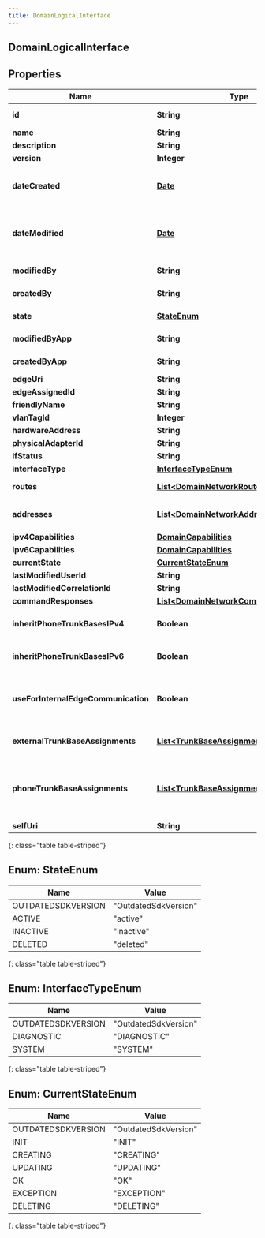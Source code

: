 ```yaml
---
title: DomainLogicalInterface
---
```

## DomainLogicalInterface


## Properties

| Name | Type | Description | Notes |
| ------------ | ------------- | ------------- | ------------- |
| **id** | **String** | The globally unique identifier for the object. |  [optional] |
| **name** | **String** | The name of the entity. |  |
| **description** | **String** | The resource&#39;s description. |  [optional] |
| **version** | **Integer** | The current version of the resource. |  [optional] |
| **dateCreated** | [**Date**](Date.html) | The date the resource was created. Date time is represented as an ISO-8601 string. For example: yyyy-MM-ddTHH:mm:ss.SSSZ |  [optional] |
| **dateModified** | [**Date**](Date.html) | The date of the last modification to the resource. Date time is represented as an ISO-8601 string. For example: yyyy-MM-ddTHH:mm:ss.SSSZ |  [optional] |
| **modifiedBy** | **String** | The ID of the user that last modified the resource. |  [optional] |
| **createdBy** | **String** | The ID of the user that created the resource. |  [optional] |
| **state** | [**StateEnum**](#StateEnum) | Indicates if the resource is active, inactive, or deleted. |  [optional] |
| **modifiedByApp** | **String** | The application that last modified the resource. |  [optional] |
| **createdByApp** | **String** | The application that created the resource. |  [optional] |
| **edgeUri** | **String** |  |  [optional] |
| **edgeAssignedId** | **String** |  |  [optional] |
| **friendlyName** | **String** | Friendly Name |  |
| **vlanTagId** | **Integer** |  |  [optional] |
| **hardwareAddress** | **String** | Hardware Address |  |
| **physicalAdapterId** | **String** | Physical Adapter Id |  |
| **ifStatus** | **String** |  |  [optional] |
| **interfaceType** | [**InterfaceTypeEnum**](#InterfaceTypeEnum) | The type of this network interface. |  [optional] |
| **routes** | [**List&lt;DomainNetworkRoute&gt;**](DomainNetworkRoute.html) | The list of routes assigned to this interface. |  [optional] |
| **addresses** | [**List&lt;DomainNetworkAddress&gt;**](DomainNetworkAddress.html) | The list of IP addresses on this interface.  Priority of dns addresses are based on order in the list. |  [optional] |
| **ipv4Capabilities** | [**DomainCapabilities**](DomainCapabilities.html) | IPv4 interface settings. |  [optional] |
| **ipv6Capabilities** | [**DomainCapabilities**](DomainCapabilities.html) | IPv6 interface settings. |  [optional] |
| **currentState** | [**CurrentStateEnum**](#CurrentStateEnum) |  |  [optional] |
| **lastModifiedUserId** | **String** |  |  [optional] |
| **lastModifiedCorrelationId** | **String** |  |  [optional] |
| **commandResponses** | [**List&lt;DomainNetworkCommandResponse&gt;**](DomainNetworkCommandResponse.html) |  |  [optional] |
| **inheritPhoneTrunkBasesIPv4** | **Boolean** | The IPv4 phone trunk base assignment will be inherited from the Edge Group. |  [optional] |
| **inheritPhoneTrunkBasesIPv6** | **Boolean** | The IPv6 phone trunk base assignment will be inherited from the Edge Group. |  [optional] |
| **useForInternalEdgeCommunication** | **Boolean** | This interface will be used for all internal edge-to-edge communication using settings from the edgeTrunkBaseAssignment on the Edge Group. |  [optional] |
| **externalTrunkBaseAssignments** | [**List&lt;TrunkBaseAssignment&gt;**](TrunkBaseAssignment.html) | External trunk base settings to use for external communication from this interface. |  [optional] |
| **phoneTrunkBaseAssignments** | [**List&lt;TrunkBaseAssignment&gt;**](TrunkBaseAssignment.html) | Phone trunk base settings to use for phone communication from this interface.  These settings will be ignored when \&quot;inheritPhoneTrunkBases\&quot; is true. |  [optional] |
| **selfUri** | **String** | The URI for this object |  [optional] |
{: class="table table-striped"}


<a name="StateEnum"></a>

## Enum: StateEnum

| Name | Value |
| ---- | ----- |
| OUTDATEDSDKVERSION | &quot;OutdatedSdkVersion&quot; |
| ACTIVE | &quot;active&quot; |
| INACTIVE | &quot;inactive&quot; |
| DELETED | &quot;deleted&quot; |
{: class="table table-striped"}


<a name="InterfaceTypeEnum"></a>

## Enum: InterfaceTypeEnum

| Name | Value |
| ---- | ----- |
| OUTDATEDSDKVERSION | &quot;OutdatedSdkVersion&quot; |
| DIAGNOSTIC | &quot;DIAGNOSTIC&quot; |
| SYSTEM | &quot;SYSTEM&quot; |
{: class="table table-striped"}


<a name="CurrentStateEnum"></a>

## Enum: CurrentStateEnum

| Name | Value |
| ---- | ----- |
| OUTDATEDSDKVERSION | &quot;OutdatedSdkVersion&quot; |
| INIT | &quot;INIT&quot; |
| CREATING | &quot;CREATING&quot; |
| UPDATING | &quot;UPDATING&quot; |
| OK | &quot;OK&quot; |
| EXCEPTION | &quot;EXCEPTION&quot; |
| DELETING | &quot;DELETING&quot; |
{: class="table table-striped"}



